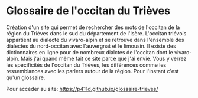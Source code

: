 # Glossaire de l'occitan du Trièves

Création d'un site qui permet de rechercher des mots de l'occitan de la région du Trièves dans le sud du département de l'Isère.
L'occitan triévois appartient au dialecte du vivaro-alpin et se retrouve dans l'ensemble des dialectes du nord-occitan avec l'auvergnat et le limousin.
Il existe des dictionnaires en ligne pour de nombreux dialctes de l'occitan dont le vivaro-alpin. Mais j'ai quand même fait ce site parce que j'ai envie.
Vous y verrez les spécificités de l'occitan du Trièves, les différences comme les ressemblances avec les parlers autour de la région.
Pour l'instant c'est qu'un glossaire.

Pour accéder au site: https://p411d.github.io/glossaire-trieves/
